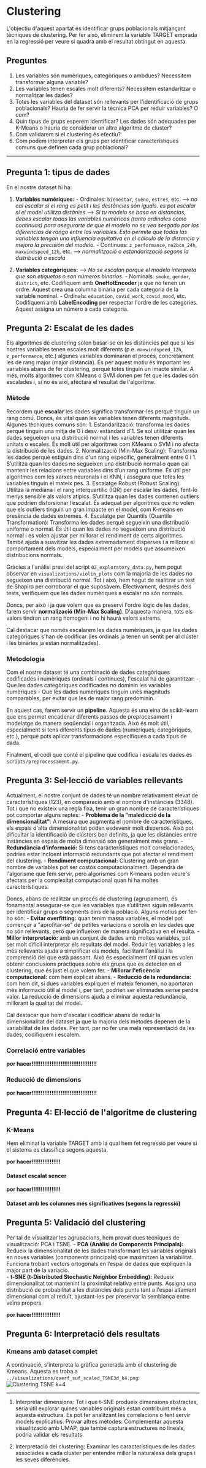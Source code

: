 # Clustering
L'objectiu d'aquest apartat és identificar grups poblacionals mitjançant tècniques de clustering. Per fer això, eliminem la variable TARGET emprada en la regressió per veure si quadra amb el resultat obtingut en aquesta. 

## Preguntes
1. Les variables són numèriques, categòriques o ambdues? Necessitem transformar alguna variable?
2. Les variables tenen escales molt diferents? Necessitem estandaritzar o normalitzar les dades?
3. Totes les variables del dataset són rellevants per l'identificació de grups poblacionals? Hauria de fer servir la tècnica PCA per reduir variables? O com?
4. Quin tipus de grups esperem identificar? Les dades són adequades per K-Means o hauria de considerar un altre algoritme de cluster?
5. Com validarem si el clustering és efectiu?
6. Com podem interpretar els grups per identificar característiques comuns que definen cada grup poblacional?

---

## Pregunta 1: tipus de dades
En el nostre dataset hi ha: 
1. **Variables numèriques:** 
        - Ordinales: `bienestar`, `sueno`, `estres`, etc. --> *no cal escalar si el rang es petit i les destàncies són iguals. es pot escalar si el model utilitza distànies* --> *Si tu modelo se basa en distancias, debes escalar todas las variables numéricas (tanto ordinales como continuas) para asegurarte de que el modelo no se vea sesgado por las diferencias de rango entre las variables. Esto permite que todas las variables tengan una influencia equitativa en el cálculo de la distancia y mejora la precisión del modelo.*
        - Continues: `z_performance`, `no2bcn_24h`, `maxwindspeed_12h`, etc. --> *normalització o estandarització segons la distribució o escala*

2. **Variables categòriques:** --> *No se escalan porque el modelo interpreta que son etiquetas o son números binarios.*
        - Nominals: `smoke`,  `gender`, `district`, etc. Codifiquem amb **OneHotEncoder** ja que no tenen un ordre. Aquest crea una columna binària per cada categoria de la variable nominal.
        - Ordinals: `education`, `covid_work`, `covid_mood`, etc. Codifiquem amb **LabelEncoding** per respectar l'ordre de les categories. Aquest assigna un número a cada categoria.

## Pregunta 2: Escalat de les dades
Els algoritmes de clustering solen basar-se en les distàncies pel que si les nostres variables tenen escales molt diferents (p.e. `maxwindspeed_12h`, `z_performance`, etc.) algunes variables dominaran el procés, concretament les de rang major (major distància). És per aquest motiu és important les variables abans de fer clustering, perquè totes tinguin un imacte similar. A més, molts algoritmes com KMeans o SVM donen per fet que les dades són escalades i, si no és així, afectarà el resultat de l'algoritme.

### Mètode
Recordem que **escalar** les dades significa transformar-les perquè tinguin un rang comú. Doncs, és vital quan les variables tenen diferents magnituds. Algunes tècniques comuns són:
    1. Estandarització: transforma les dades perquè tinguin una mitja de 0 i desv. estàndard d'1. Se sol utilitzar quan les dades segueixen una distribució normal i les variables tenen diferents unitats o escales. És molt útil per algoritmes com KMeans o SVM i no afecta la distribució de les dades. 
    2. Normalització (Min-Max Scaling): Transforma les dades perquè estiguin dins d'un rang específic, generalment entre 0 i 1. S’utilitza quan les dades no segueixen una distribució normal o quan cal mantenir les relacions entre variables dins d’un rang uniforme. És útil per algoritmes com les xarxes neuronals i el KNN, i assegura que totes les variables tinguin el mateix pes.
    3. Escalatge Robust (Robust Scaling): Utilitza la mediana i el rang interquartílic (IQR) per escalar les dades, fent-lo menys sensible als valors atípics. S’utilitza quan les dades contenen outliers que podrien distorsionar l’escalat. És adequat per algoritmes que no volen que els outliers tinguin un gran impacte en el model, com K-means en presència de dades extremes.
    4. Escalatge per Quantils (Quantile Transformation): Transforma les dades perquè segueixin una distribució uniforme o normal. És útil quan les dades no segueixen una distribució normal i es volen ajustar per millorar el rendiment de certs algoritmes. També ajuda a suavitzar les dades extremadament disperses i a millorar el comportament dels models, especialment per models que assumeixen distribucions normals.

Gràcies a l'anàlisi previ del script `02_exploratory_data.py`, hem pogut observar en `visualizations/violin_plots` com la majoria de les dades no segueixen una distribució normal. Tot i això, hem hagut de realitzar un test de Shapiro per corroborar el que suposàvem. Efectivament, després dels tests, verifiquem que les dades numèriques a escalar no són normals. 

Doncs, per això i ja que volem que es preservi l'ordre lògic de les dades, farem servir **normalizació (Min-Max Scaling)**. D'aquesta manera, tots els valors tindran un rang homogeni i no hi haurà valors extrems.

Cal destacar que només escalarem les dades numèriques, ja que les dades categòriques s'han de codificar (les ordinals ja tenen un sentit per al clúster i les binàries ja estan normalitzades).

### Metodologia
Com el nostre dataset té una combinació de dades categòriques codificades i numèriques (ordinals i contínues), l'escalat ha de garantitzar:
        - Que les dades categòriques codificades no dominin les variables numèriques
        - Que les dades numèriques tinguin unes magnituds comparables, per evitar que les de major rang predominin.

En aquest cas, farem servir un **pipeline**. Aquesta és una eina de scikit-learn que ens permet encadenar diferents passos de preprocesament i modelatge de manera seqüencial i organitzada. Això és molt útil, especialment si tens diferents tipus de dades (numèriques, categòriques, etc.), perquè pots aplicar transformacions específiques a cada tipus de dada. 

Finalment, el codi que conté el pipeline que codifica i escala les dades és `scripts/preprocessament.py`.

## Pregunta 3: Sel·lecció de variables rellevants
Actualment, el nostre conjunt de dades té un nombre relativament elevat de característiques (123), en comparació amb el nombre d'instàncies (3348). Tot i que no existeix una regla fixa, tenir un gran nombre de característiques pot comportar alguns reptes:
        - **Problema de la "maledicció de la dimensionalitat"**: A mesura que augmenta el nombre de característiques, els espais d'alta dimensionalitat poden esdevenir molt dispersos. Això pot dificultar la identificació de clústers ben definits, ja que les distàncies entre instàncies en espais de molta dimensió són generalment més grans.
        - **Redundància d'informació:** Si tens característiques molt correlacionades, podries estar incloent informació redundants que pot afectar el rendiment del clustering. 
        - **Rendiment computacional:** Clustering amb un gran nombre de variables pot ser costós computacionalment. Dependrà de l'algorisme que fem servir, però algorismes com K-means poden veure's afectats per la complexitat computacional quan hi ha moltes característiques.

Doncs, abans de realitzar un procés de clustering (agrupament), és fonamental assegurar-se que les variables que s’utilitzen siguin rellevants per identificar grups o segments dins de la població. Alguns motius per fer-ho són:
        - **Evitar overfitting:** quan tenim massa variables, el model pot començar a "aprofitar-se" de petites variacions o sorolls en les dades que no són rellevants, però que influeixen de manera significativa en el resulta.
        - **Millor interpretació:** amb un conjunt de dades amb moltes variables, pot ser molt difícil interpretar els resultats del model. Reduir les variables a les més rellevants ajuda a simplificar els models, facilitant l'anàlisi i la comprensió del que està passant. Això és especialment útil quan es volen obtenir conclusions pràctiques sobre els grups que es detecten en el clustering, que és just el que volem fer.
        - **Millorar l'eficència computacional:** com hem explicat abans.
        - **Reducció de la redundància:** com hem dit, si dues variables expliquen el mateix fenomen, no aportaran més informació útil al model i, per tant, podrien ser eliminades sense perdre valor. La reducció de dimensions ajuda a eliminar aquesta redundància, millorant la qualitat del model.

Cal destacar que hem d'escalar i codificar abans de reduir la dimensionalitat del dataset ja que la majoria dels mètodes depenen de la variabilitat de les dades. Per tant, per no fer una mala representació de les dades, codifiquem i escalem. 


### Correlació entre variables
**por hacer!!!!!!!!!!!!!!!!!!!!!!!!!!!!!!!!!!!!**

### Reducció de dimensions
**por hacer!!!!!!!!!!!!!!!!!!!!!!!!!!!!!!!!!!!!**

## Pregunta 4: El·lecció de l'algoritme de clustering
### K-Means
Hem eliminat la variable TARGET amb la qual hem fet regressió per veure si el sistema es classifica segons aquesta. 

**por hacer!!!!!!!!!!!!!!!!**

#### Dataset escalat sencer
**por hacer!!!!!!!!!!!!!!!!**

#### Dataset amb les columnes més significatives (segons la regressió)


## Pregunta 5: Validació del clustering
Per tal de visualitzar les agrupacions, hem provat dues tècniques de visualització: PCA i TSNE. 
        - **PCA (Anàlisi de Components Principals):** Redueix la dimensionalitat de les dades transformant les variables originals en noves variables (components principals) que maximitzen la variabilitat. Funciona trobant vectors ortogonals en l’espai de dades que expliquen la major part de la variació.  
        - **t-SNE (t-Distributed Stochastic Neighbor Embedding):** Redueix dimensionalitat tot mantenint la proximitat relativa entre punts. Assigna una distribució de probabilitat a les distàncies dels punts tant a l'espai altament dimensional com al reduït, ajustant-les per preservar la semblança entre veïns propers.  

**por hacer!!!!!!!!!!!!!!!!**


## Pregunta 6: Interpretació dels resultats
### Kmeans amb dataset complet
A continuació, s'interpreta la gràfica generada amb el clustering de Kmeans. Aquesta es troba a `../visualizations/overf_suf_scaled_TSNE3d_k4.png`: ![Clustering TSNE k=4](../visualizations/overf_suf_scaled_TSNE3d_k4.png)



---

1. Interpretar dimensions: Tot i que t-SNE produeix dimensions abstractes, seria útil explorar quines variables originals estan contribuint més a aquesta estructura. Es pot fer analitzant les correlacions o fent servir models explicatius.
Provar altres mètodes: Complementar aquesta visualització amb UMAP, que també captura estructures no lineals, podria validar els resultats.

2. Interpretació del clustering: Examinar les característiques de les dades associades a cada cluster per entendre millor la naturalesa dels grups i les seves diferències.